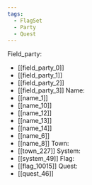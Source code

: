 ```yaml
---
tags:
  - FlagSet
  - Party
  - Quest
---
```

Field_party:
- [[field_party_0]]
- [[field_party_1]]
- [[field_party_2]]
- [[field_party_3]]
Name:
- [[name_1]]
- [[name_10]]
- [[name_12]]
- [[name_13]]
- [[name_14]]
- [[name_6]]
- [[name_8]]
Town:
- [[town_227]]
System:
- [[system_49]]
Flag:
- [[flag_10015]]
Quest:
- [[quest_46]]
